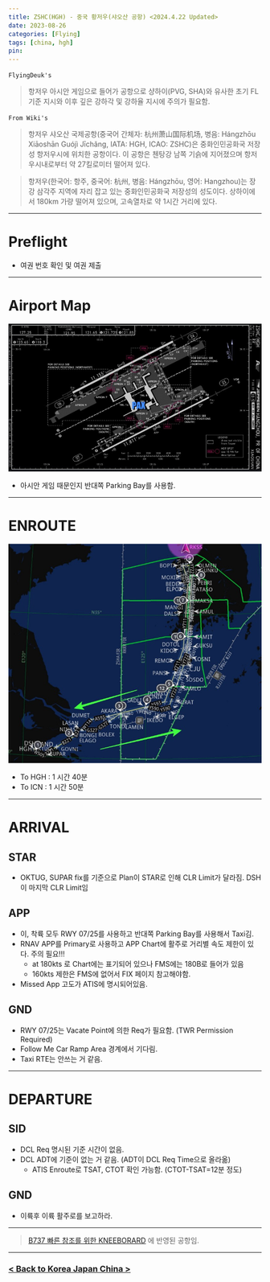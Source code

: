 ```yaml
---
title: ZSHC(HGH) - 중국 황저우(샤오산 공항) <2024.4.22 Updated>
date: 2023-08-26
categories: [Flying]
tags: [china, hgh]
pin:
---
```


`FlyingDeuk's`
> 항저우 아시안 게임으로 들어가 공항으로 샹하이(PVG, SHA)와 유사한 초기 FL기준 지시와 이후 깊은 강하각 및 강하율 지시에 주의가 필요함. 


`From Wiki's`
> 항저우 샤오산 국제공항(중국어 간체자: 杭州萧山国际机场, 병음: Hángzhōu Xiāoshān Guójì Jīchǎng, IATA: HGH, ICAO: ZSHC)은 중화인민공화국 저장성 항저우시에 위치한 공항이다. 이 공항은 첸탕강 남쪽 기슭에 지어졌으며 항저우시내로부터 약 27킬로미터 떨어져 있다.

>항저우(한국어: 항주, 중국어: 杭州, 병음: Hángzhōu, 영어: Hangzhou)는 장강 삼각주 지역에 자리 잡고 있는 중화인민공화국 저장성의 성도이다. 상하이에서 180km 가량 떨어져 있으며, 고속열차로 약 1시간 거리에 있다.

--------

# Preflight
- 여권 번호 확인 및 여권 제출 

---------

# Airport Map
![hgh](/img/flying/airport/hgh_ap.jpg)
- 아시안 게임 때문인지 반대쪽 Parking Bay를 사용함.


------------

# ENROUTE
![hgh](/img/flying/airport/icnhgh.jpg)

- To HGH : 1 시간 40분
- To ICN : 1 시간 50분 

--------

# ARRIVAL
## STAR
- OKTUG, SUPAR fix를 기준으로 Plan이 STAR로 인해 CLR Limit가 달라짐. DSH 이 마지막 CLR Limit임


## APP
- 이, 착륙 모두 RWY 07/25를 사용하고 반대쪽 Parking Bay를 사용해서 Taxi김. 
- RNAV APP를 Primary로 사용하고 APP Chart에 활주로 거리별 속도 제한이 있다. 주의 필요!!! 
    - at 180kts 로 Chart에는 표기되어 있으나 FMS에는 180B로 들어가 있음
    - 160kts 제한은 FMS에 없어서 FIX 페이지 참고해야함. 
- Missed App 고도가 ATIS에 명시되어있음. 

## GND
- RWY 07/25는 Vacate Point에 의한 Req가 필요함. (TWR Permission Required)
- Follow Me Car Ramp Area 경계에서 기다림. 
- Taxi RTE는 안쓰는 거 같음. 

-------

# DEPARTURE
## SID
- DCL Req 명시된 기준 시간이 없음. 
- DCL ADT에 기준이 없는 거 같음. (ADT이 DCL Req Time으로 올라옮) 
    - ATIS Enroute로 TSAT, CTOT 확인 가능함. (CTOT-TSAT=12분 정도)

## GND
- 이륙후 이륙 활주로를 보고하라. 

----

> [B737 빠른 참조를 위한 KNEEBORARD](/posts/B737-kneeboard/) 에 반영된 공항임. 

-------


### [< Back to Korea Japan China >](/posts/KoreaJapanChina/)
